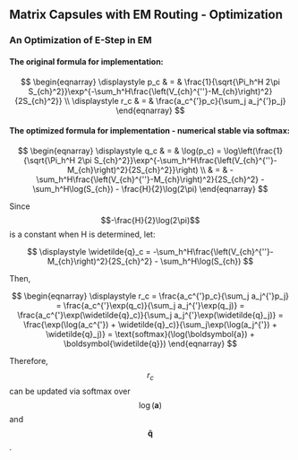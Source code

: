 ## Matrix Capsules with EM Routing - Optimization

### An Optimization of E-Step in EM

#### The original formula for implementation:

$$
\begin{eqnarray}
\displaystyle p_c & = & \frac{1}{\sqrt{\Pi_h^H 2\pi S_{ch}^2}}\exp^{-\sum_h^H\frac{\left(V_{ch}^{''}-M_{ch}\right)^2}{2S_{ch}^2}} \\
\displaystyle r_c & = & \frac{a_c^{'}p_c}{\sum_j a_j^{'}p_j}
\end{eqnarray}
$$

#### The optimized formula for implementation - numerical stable via softmax:

$$
\begin{eqnarray}
\displaystyle q_c 
& = & \log(p_c) 
  =   \log\left(\frac{1}{\sqrt{\Pi_h^H 2\pi S_{ch}^2}}\exp^{-\sum_h^H\frac{\left(V_{ch}^{''}-M_{ch}\right)^2}{2S_{ch}^2}}\right) \\
& = & -\sum_h^H\frac{\left(V_{ch}^{''}-M_{ch}\right)^2}{2S_{ch}^2} - \sum_h^H\log(S_{ch}) - \frac{H}{2}\log(2\pi)
\end{eqnarray}
$$

Since $$-\frac{H}{2}\log(2\pi)$$ is a constant when H is determined, let:

$$
\displaystyle \widetilde{q}_c = -\sum_h^H\frac{\left(V_{ch}^{''}-M_{ch}\right)^2}{2S_{ch}^2} - \sum_h^H\log(S_{ch}) 
$$ 

Then,

$$
\begin{eqnarray}
\displaystyle r_c 
 = \frac{a_c^{'}p_c}{\sum_j a_j^{'}p_j}  
 = \frac{a_c^{'}\exp(q_c)}{\sum_j a_j^{'}\exp(q_j)} 
 = \frac{a_c^{'}\exp(\widetilde{q}_c)}{\sum_j a_j^{'}\exp(\widetilde{q}_j)} 
 = \frac{\exp(\log(a_c^{'}) + \widetilde{q}_c)}{\sum_j\exp(\log(a_j^{'}) + \widetilde{q}_j)} 
 = \text{softmax}(\log(\boldsymbol{a}) + \boldsymbol{\widetilde{q}}) 
\end{eqnarray}
$$

Therefore, $$r_c$$ can be updated via softmax over $$\log(\boldsymbol{a})$$ and $$\boldsymbol{\widetilde{q}}$$.

